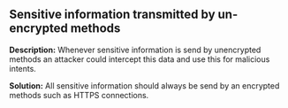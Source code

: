 
Sensitive information transmitted by un-encrypted methods
-------

**Description:**
Whenever sensitive information is send by unencrypted methods an attacker could intercept this data and use this for malicious intents.


**Solution:**
All sensitive information should always be send by an encrypted methods such as HTTPS connections.

	